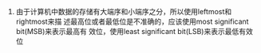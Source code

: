 1. 由于计算机中数据的存储有大端序和小端序之分，所以使用leftmost和rightmost来描
   述最高位或者最低位是不准确的，应该使用most significant bit(MSB)来表示最高有
   效位，使用least significant bit(LSB)来表示最低有效位

